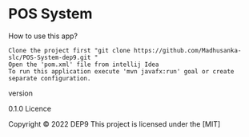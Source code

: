 # POS System


How to use this app?

    Clone the project first "git clone https://github.com/Madhusanka-slc/POS-System-dep9.git "
    Open the 'pom.xml' file from intellij Idea
    To run this application execute 'mvn javafx:run' goal or create separate configuration.

version

0.1.0
Licence

Copyright © 2022 DEP9
This project is licensed under the [MIT]